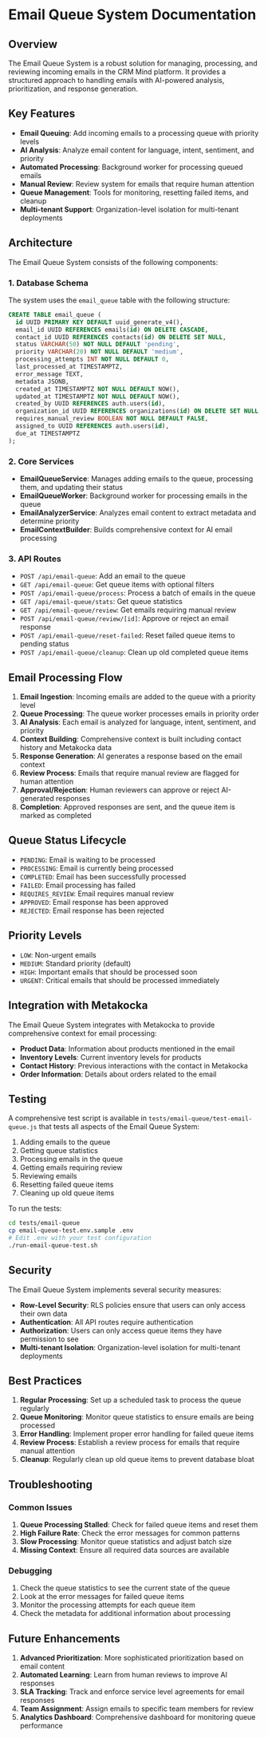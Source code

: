 # Email Queue System Documentation

## Overview

The Email Queue System is a robust solution for managing, processing, and reviewing incoming emails in the CRM Mind platform. It provides a structured approach to handling emails with AI-powered analysis, prioritization, and response generation.

## Key Features

- **Email Queuing**: Add incoming emails to a processing queue with priority levels
- **AI Analysis**: Analyze email content for language, intent, sentiment, and priority
- **Automated Processing**: Background worker for processing queued emails
- **Manual Review**: Review system for emails that require human attention
- **Queue Management**: Tools for monitoring, resetting failed items, and cleanup
- **Multi-tenant Support**: Organization-level isolation for multi-tenant deployments

## Architecture

The Email Queue System consists of the following components:

### 1. Database Schema

The system uses the `email_queue` table with the following structure:

```sql
CREATE TABLE email_queue (
  id UUID PRIMARY KEY DEFAULT uuid_generate_v4(),
  email_id UUID REFERENCES emails(id) ON DELETE CASCADE,
  contact_id UUID REFERENCES contacts(id) ON DELETE SET NULL,
  status VARCHAR(50) NOT NULL DEFAULT 'pending',
  priority VARCHAR(20) NOT NULL DEFAULT 'medium',
  processing_attempts INT NOT NULL DEFAULT 0,
  last_processed_at TIMESTAMPTZ,
  error_message TEXT,
  metadata JSONB,
  created_at TIMESTAMPTZ NOT NULL DEFAULT NOW(),
  updated_at TIMESTAMPTZ NOT NULL DEFAULT NOW(),
  created_by UUID REFERENCES auth.users(id),
  organization_id UUID REFERENCES organizations(id) ON DELETE SET NULL,
  requires_manual_review BOOLEAN NOT NULL DEFAULT FALSE,
  assigned_to UUID REFERENCES auth.users(id),
  due_at TIMESTAMPTZ
);
```

### 2. Core Services

- **EmailQueueService**: Manages adding emails to the queue, processing them, and updating their status
- **EmailQueueWorker**: Background worker for processing emails in the queue
- **EmailAnalyzerService**: Analyzes email content to extract metadata and determine priority
- **EmailContextBuilder**: Builds comprehensive context for AI email processing

### 3. API Routes

- `POST /api/email-queue`: Add an email to the queue
- `GET /api/email-queue`: Get queue items with optional filters
- `POST /api/email-queue/process`: Process a batch of emails in the queue
- `GET /api/email-queue/stats`: Get queue statistics
- `GET /api/email-queue/review`: Get emails requiring manual review
- `POST /api/email-queue/review/[id]`: Approve or reject an email response
- `POST /api/email-queue/reset-failed`: Reset failed queue items to pending status
- `POST /api/email-queue/cleanup`: Clean up old completed queue items

## Email Processing Flow

1. **Email Ingestion**: Incoming emails are added to the queue with a priority level
2. **Queue Processing**: The queue worker processes emails in priority order
3. **AI Analysis**: Each email is analyzed for language, intent, sentiment, and priority
4. **Context Building**: Comprehensive context is built including contact history and Metakocka data
5. **Response Generation**: AI generates a response based on the email context
6. **Review Process**: Emails that require manual review are flagged for human attention
7. **Approval/Rejection**: Human reviewers can approve or reject AI-generated responses
8. **Completion**: Approved responses are sent, and the queue item is marked as completed

## Queue Status Lifecycle

- `PENDING`: Email is waiting to be processed
- `PROCESSING`: Email is currently being processed
- `COMPLETED`: Email has been successfully processed
- `FAILED`: Email processing has failed
- `REQUIRES_REVIEW`: Email requires manual review
- `APPROVED`: Email response has been approved
- `REJECTED`: Email response has been rejected

## Priority Levels

- `LOW`: Non-urgent emails
- `MEDIUM`: Standard priority (default)
- `HIGH`: Important emails that should be processed soon
- `URGENT`: Critical emails that should be processed immediately

## Integration with Metakocka

The Email Queue System integrates with Metakocka to provide comprehensive context for email processing:

- **Product Data**: Information about products mentioned in the email
- **Inventory Levels**: Current inventory levels for products
- **Contact History**: Previous interactions with the contact in Metakocka
- **Order Information**: Details about orders related to the email

## Testing

A comprehensive test script is available in `tests/email-queue/test-email-queue.js` that tests all aspects of the Email Queue System:

1. Adding emails to the queue
2. Getting queue statistics
3. Processing emails in the queue
4. Getting emails requiring review
5. Reviewing emails
6. Resetting failed queue items
7. Cleaning up old queue items

To run the tests:

```bash
cd tests/email-queue
cp email-queue-test.env.sample .env
# Edit .env with your test configuration
./run-email-queue-test.sh
```

## Security

The Email Queue System implements several security measures:

- **Row-Level Security**: RLS policies ensure that users can only access their own data
- **Authentication**: All API routes require authentication
- **Authorization**: Users can only access queue items they have permission to see
- **Multi-tenant Isolation**: Organization-level isolation for multi-tenant deployments

## Best Practices

1. **Regular Processing**: Set up a scheduled task to process the queue regularly
2. **Queue Monitoring**: Monitor queue statistics to ensure emails are being processed
3. **Error Handling**: Implement proper error handling for failed queue items
4. **Review Process**: Establish a review process for emails that require manual attention
5. **Cleanup**: Regularly clean up old queue items to prevent database bloat

## Troubleshooting

### Common Issues

1. **Queue Processing Stalled**: Check for failed queue items and reset them
2. **High Failure Rate**: Check the error messages for common patterns
3. **Slow Processing**: Monitor queue statistics and adjust batch size
4. **Missing Context**: Ensure all required data sources are available

### Debugging

1. Check the queue statistics to see the current state of the queue
2. Look at the error messages for failed queue items
3. Monitor the processing attempts for each queue item
4. Check the metadata for additional information about processing

## Future Enhancements

1. **Advanced Prioritization**: More sophisticated prioritization based on email content
2. **Automated Learning**: Learn from human reviews to improve AI responses
3. **SLA Tracking**: Track and enforce service level agreements for email responses
4. **Team Assignment**: Assign emails to specific team members for review
5. **Analytics Dashboard**: Comprehensive dashboard for monitoring queue performance
